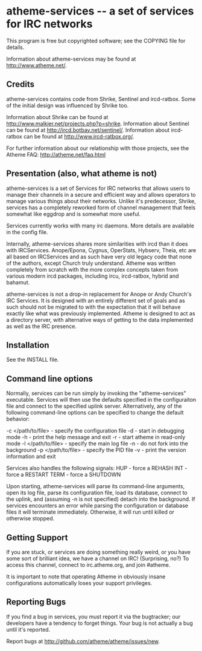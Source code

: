 # atheme-services -- a set of services for IRC networks

This program is free but copyrighted software; see the COPYING file for
details.

Information about atheme-services may be found at http://www.atheme.net/.

## Credits

atheme-services contains code from Shrike, Sentinel and ircd-ratbox. 
Some of the initial design was influenced by Shrike too.

Information about Shrike can be found at http://www.malkier.net/projects.php?p=shrike.
Information about Sentinel can be found at http://ircd.botbay.net/sentinel/.
Information about ircd-ratbox can be found at http://www.ircd-ratbox.org/.

For further information about our relationship with those projects, see 
the Atheme FAQ: http://atheme.net/faq.html

## Presentation (also, what atheme is not)

atheme-services is a set of Services for IRC networks that allows users to
manage their channels in a secure and efficient way and allows operators to
manage various things about their networks. Unlike it's predecessor, Shrike,
services has a completely reworked form of channel management that feels 
somewhat like eggdrop and is somewhat more useful.

Services currently works with many irc daemons. More details are 
available in the config file.

Internally, atheme-services shares more similarities with ircd than it 
does with IRCServices. Anope/Epona, Cygnus, OperStats, Hybserv, Theia, etc
are all based on IRCServices and as such have very old legacy code that 
none of the authors, except Church truly understand. Atheme was written 
completely from scratch with the more complex concepts taken from 
various modern ircd packages, including ircu, ircd-ratbox, hybrid and 
bahamut.

atheme-services is not a drop-in replacement for Anope or Andy Church's IRC 
Services. It is designed with an entirely different set of goals and as 
such should not be migrated to with the expectation that it will behave 
exactly like what was previously implemented. Atheme is designed to act 
as a directory server, with alternative ways of getting to the data 
implemented as well as the IRC presence.

## Installation

See the INSTALL file.

## Command line options

Normally, services can be run simply by invoking the "atheme-services" 
executable.  Services will then use the defaults specified in the 
configuraiton file and connect to the specified uplink server. 
Alternatively, any of the following command-line options can be 
specified to change the default behavior:

  -c </path/to/file> - specify the configuration file
  -d                 - start in debugging mode
  -h                 - print the help message and exit
  -r                 - start atheme in read-only mode
  -l </path/to/file> - specify the main log file
  -n                 - do not fork into the background
  -p </path/to/file> - specify the PID file
  -v                 - print the version information and exit

Services also handles the following signals:
  HUP  - force a REHASH
  INT  - force a RESTART
  TERM - force a SHUTDOWN

Upon starting, atheme-services will parse its command-line arguments, 
open its log file, parse its configuration file, load its database, 
connect to the uplink, and (assuming -n is not specified) detach into 
the background.  If services encounters an error while parsing the 
configuration or database files it will terminate immediately. 
Otherwise, it will run until killed or otherwise stopped.

## Getting Support

If you are stuck, or services are doing something really weird, or you have
some sort of brilliant idea, we have a channel on IRC! (Surprising, no?)
To access this channel, connect to irc.atheme.org, and join #atheme.

It is important to note that operating Atheme in obviously insane
configurations automatically loses your support privileges.

## Reporting Bugs

If you find a bug in services, you must report it via the bugtracker; 
our developers have a tendency to forget things. Your bug is not 
actually a bug until it's reported.

Report bugs at <http://github.com/atheme/atheme/issues/new>.

